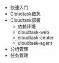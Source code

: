 - 快速入门
- Cloudtask概念
- Cloudtask部署
  - 依赖环境
  - cloudtask-web
  - cloudtask-center
  - cloudtask-agent
- 分组管理
- 任务管理

